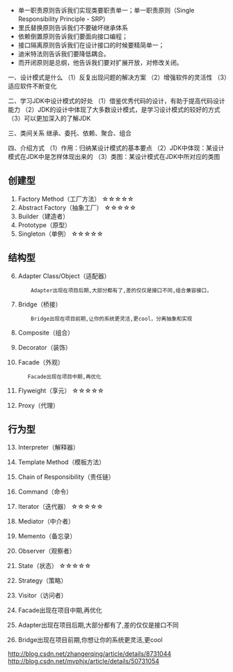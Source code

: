 


* 单一职责原则告诉我们实现类要职责单一；单一职责原则（Single Responsibility Principle - SRP）
* 里氏替换原则告诉我们不要破坏继承体系
* 依赖倒置原则告诉我们要面向接口编程；
* 接口隔离原则告诉我们在设计接口的时候要精简单一；
* 迪米特法则告诉我们要降低耦合。
* 而开闭原则是总纲，他告诉我们要对扩展开放，对修改关闭。

一、设计模式是什么
（1）反复出现问题的解决方案
（2）增强软件的灵活性
（3）适应软件不断变化

二、学习JDK中设计模式的好处
（1）借鉴优秀代码的设计，有助于提高代码设计能力
（2）JDK的设计中体现了大多数设计模式，是学习设计模式的较好的方式
（3）可以更加深入的了解JDK

三、类间关系
继承、委托、依赖、聚合、组合
 

四、介绍方式
（1）作用：归纳某设计模式的基本要点
（2）JDK中体现：某设计模式在JDK中是怎样体现出来的
（3）类图：某设计模式在JDK中所对应的类图

创建型 
--
1. Factory Method（工厂方法）   ☆☆☆☆☆
2. Abstract Factory（抽象工厂）  ☆☆☆☆☆
3. Builder（建造者） 
4. Prototype（原型） 
5. Singleton（单例）  ☆☆☆☆☆

结构型 
--

6. Adapter Class/Object（适配器） 

           Adapter出现在项目后期,大部分都有了,差的仅仅是接口不同,组合兼容接口，
           
7. Bridge（桥接） 

           Bridge出现在项目前期,让你的系统更灵活,更cool，分离抽象和实现
           
8. Composite（组合） 
9. Decorator（装饰） 
10. Facade（外观） 

           Facade出现在项目中期,再优化
           
11. Flyweight（享元）  ☆☆☆☆☆
12. Proxy（代理） 


行为型 
--
13. Interpreter（解释器） 
14. Template Method（模板方法） 
15. Chain of Responsibility（责任链） 
16. Command（命令） 
17. Iterator（迭代器）  ☆☆☆☆☆
18. Mediator（中介者） 
19. Memento（备忘录） 
20. Observer（观察者） 
21. State（状态） ☆☆☆☆☆
22. Strategy（策略） 
23. Visitor（访问者）

1. Facade出现在项目中期,再优化
2. Adapter出现在项目后期,大部分都有了,差的仅仅是接口不同
3. Bridge出现在项目前期,你想让你的系统更灵活,更cool


http://blog.csdn.net/zhangerqing/article/details/8731044
http://blog.csdn.net/mvphjx/article/details/50731054